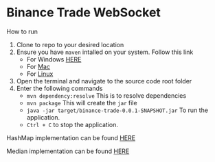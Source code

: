 # Binance Trade WebSocket

How to run

1.  Clone to repo to your desired location
2.  Ensure you have `maven` intalled on your system. Follow this link
    - For Windows [HERE](https://www.educative.io/edpresso/how-to-install-maven-in-windows-and-linux-unix)
    - For [Mac](https://formulae.brew.sh/formula/maven)
    - For [Linux](https://www.educative.io/edpresso/how-to-install-maven-in-windows-and-linux-unix)
3.  Open the terminal and navigate to the source code root folder
4.  Enter the following commands
    - `mvn dependency:resolve` This is to resolve dependencies
    - `mvn package` This will create the `jar` file
    -  `java -jar target/binance-trade-0.0.1-SNAPSHOT.jar` To run the application.
    - `Ctrl + C` to stop the application.

HashMap implementation can be found [HERE](https://github.com/ishaan007/Data-Structures/tree/master/HashMaps)

Median implementation can be found [HERE](http://www.java2s.com/example/java-utility-method/bigdecimal/median-final-bigdecimal-bigdecimalnumbers-05531.html)